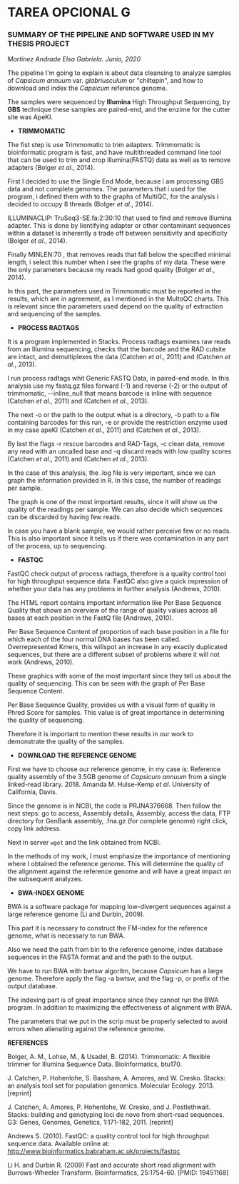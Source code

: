 # TAREA OPCIONAL G

### SUMMARY OF THE PIPELINE AND SOFTWARE USED IN MY THESIS PROJECT


*Martínez Andrade Elsa Gabriela. Junio, 2020*


The pipeline I'm going to explain is about data cleansing to analyze samples of *Capsicum annuum* var. *glabriusculum* or "chiltepín", and how to download and index the *Capsicum* reference genome.

The samples were sequenced by **Illumina** High Throughput Sequencing, by **GBS** technique these samples are paired-end, and the enzime for the cutter site was ApeKI.


* **TRIMMOMATIC**

The fist step is use Trimmomatic to trim adapters.
Trimmomatic is bioinformatic program is fast, and have multithreaded command line tool that can be used to trim and crop Illumina(FASTQ) data as well as to remove adapters (Bolger *et al*., 2014).

First I decided to use the Single End Mode, because i am processing GBS data and not complete genomes. The parameters that i used for the program, i defined them with to the graphs of MultiQC, for the analysis i decided to occupy 8 threads (Bolger *et al*., 2014).

ILLUMINACLIP: TruSeq3-SE.fa:2:30:10 that used to find and remove Illumina adapter. This is done by Iientifying adapter or other contaminant sequences within a dataset is inherently a trade off between sensitivity and specificity (Bolger *et al*., 2014).

Finally MINLEN:70 , that removes reads that fall below the specified minimal length, i select this number when i see the graphs of my data. These were the only parameters because my reads had good quality (Bolger *et al*., 2014).

In this part, the parameters used in Trimmomatic must be reported in the results, which are in agreement, as I mentioned in the MultoQC charts. This is relevant since the parameters used depend on the quality of extraction and sequencing of the samples.


* **PROCESS RADTAGS**

It is a program implemented in Stacks. Process radtags examines raw reads from an Illumina sequencing, checks that the barcode and the RAD cutsite are intact, and demultiplexes the data (Catchen *et al*., 2011) and (Catchen *et al*., 2013).

I run process radtags whit Generic FASTQ Data, in paired-end mode. In this analysis use my fastq.gz files forward (-1) and reverse (-2) or the output of trimmomatic, --inline_null that means barcode is inline with sequence (Catchen *et al*., 2011) and (Catchen *et al*., 2013).

The next -o or the path to the output what is a directory, -b path to a file containing barcodes for this run, -e or provide the restriction enzyme used in my case apeKI (Catchen *et al*., 2011) and (Catchen *et al*., 2013).

By last the flags -r rescue barcodes and RAD-Tags, -c clean data, remove any read with an uncalled base and -q discard reads with low quality scores (Catchen *et al*., 2011) and (Catchen *et al*., 2013).

In the case of this analysis, the .log file is very important, since we can graph the information provided in R. In this case, the number of readings per sample.

The graph is one of the most important results, since it will show us the quality of the readings per sample. We can also decide which sequences can be discarded by having few reads.

In case you have a blank sample, we would rather perceive few or no reads. This is also important since it tells us if there was contamination in any part of the process, up to sequencing.


* **FASTQC**

FastQC check output of process radtags, therefore is a quality control tool for high throughput sequence data. FastQC also give a quick impression of whether your data has any problems in further analysis (Andrews, 2010).

The HTML report contains important information like Per Base Sequence Quality that shows an overview of the range of quality values across all  bases at each position in the FastQ file (Andrews, 2010).

Per Base Sequence Content of proportion of each base position in a file for which each of the four normal DNA bases has been called. Overrepresented Kmers, this willspot an increase in any exactly duplicated sequences, but there are a different subset of problems where it will not work (Andrews, 2010).

These graphics with some of the most important since they tell us about the quality of sequencing. This can be seen with the graph of Per Base Sequence Content.

Per Base Sequence Quality, provides us with a visual form of quality in Phred Score for samples. This value is of great importance in determining the quality of sequencing.

Therefore it is important to mention these results in our work to demonstrate the quality of the samples.





* **DOWNLOAD THE REFERENCE GENOME**

First we have to choose our reference genome, in my case is: Reference quality assembly of the 3.5GB genome of *Capsicum annuum* from a single linked-read library. 2018. Amanda M. Hulse-Kemp *et al*. University
of California, Davis.

Since the genome is in NCBI, the code is PRJNA376668. Then follow the next steps: go to access, Assembly details, Assembly, access the data, FTP directory for GenBank assembly, .fna.gz (for complete genome) right click, copy link address. 

Next in server `wget` and the link obtained from NCBI.

In the methods of my work, I must emphasize the importance of mentioning where I obtained the reference genome. This will determine the quality of the alignment against the reference genome and will have a great impact on the subsequent analyzes.


* **BWA-INDEX GENOME**

BWA is a software package for mapping low-divergent sequences against a large reference genome (Li and Durbin, 2009).

This part it is necessary to construct the FM-index for the reference genome, what is necessary to run BWA.

Also we need the path from bin to the reference genome, index database sequences in the FASTA format and and the path to the output.

We have to run  BWA with bwtsw algoritm, because *Capsicum* has a large genome. Therefore apply the flag -a bwtsw, and the flag -p, or prefix of the output database.

The indexing part is of great importance since they cannot run the BWA program. In addition to maximizing the effectiveness of alignment with BWA.

The parameters that we put in the scrip must be properly selected to avoid errors when alienating against the reference genome.



**REFERENCES**

Bolger, A. M., Lohse, M., & Usadel, B. (2014). Trimmomatic: A flexible trimmer for Illumina Sequence Data. Bioinformatics, btu170.

J. Catchen, P. Hohenlohe, S. Bassham, A. Amores, and W. Cresko. Stacks: an analysis tool set for population genomics. Molecular Ecology. 2013. [reprint] 

J. Catchen, A. Amores, P. Hohenlohe, W. Cresko, and J. Postlethwait. Stacks: building and genotyping loci de novo from short-read sequences. G3: Genes, Genomes, Genetics, 1:171-182, 2011. [reprint]

Andrews S. (2010). FastQC: a quality control tool for high throughput sequence data. Available online at: http://www.bioinformatics.babraham.ac.uk/projects/fastqc

Li H. and Durbin R. (2009) Fast and accurate short read alignment with Burrows-Wheeler Transform. Bioinformatics, 25:1754-60. [PMID: 19451168] 